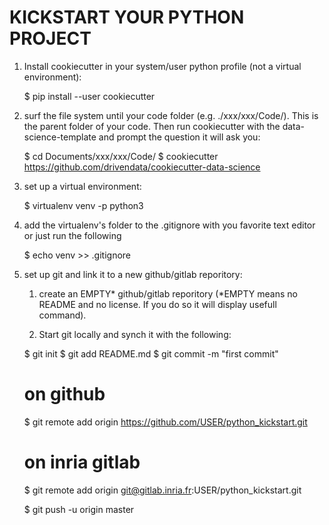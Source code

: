# KICKSTART YOUR PYTHON PROJECT

1. Install cookiecutter in your system/user python profile (not a virtual environment):

    $ pip install --user cookiecutter

2. surf the file system until your code folder (e.g. ./xxx/xxx/Code/). This is the parent folder of your code.
Then run cookiecutter with the data-science-template and prompt the question it
will ask you:

    $ cd Documents/xxx/xxx/Code/
    $ cookiecutter https://github.com/drivendata/cookiecutter-data-science

3. set up a virtual environment:

    $ virtualenv venv -p python3

4. add the virtualenv's folder to the .gitignore with you favorite text editor or
just run the following

    $ echo venv >> .gitignore

5. set up git and link it to a new github/gitlab reporitory:

    1. create an EMPTY* github/gitlab reporitory (*EMPTY means no README and no license. If you do so it will display usefull command).

    2. Start git locally and synch it with the following:

    $ git init
    $ git add README.md
    $ git commit -m "first commit"

    # on github
    $ git remote add origin https://github.com/USER/python_kickstart.git
    # on inria gitlab
    $ git remote add origin git@gitlab.inria.fr:USER/python_kickstart.git

    $ git push -u origin master
